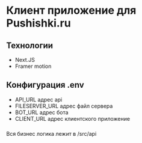 # Клиент приложение для Pushishki.ru

## Технологии

- Next.JS
- Framer motion

## Конфигурация .env

- API_URL адрес api
- FILESERVER_URL адрес файл сервера
- BOT_URL адрес бота
- CLIENT_URL адрес клиентского приложение

###

Вся бизнес логика лежит в /src/api
